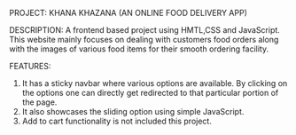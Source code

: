 PROJECT: KHANA KHAZANA (AN ONLINE FOOD DELIVERY APP)

DESCRIPTION: A frontend based project using HMTL,CSS and JavaScript. This website mainly focuses on dealing with customers food orders along with the images of various food items for their smooth ordering facility.

FEATURES:
1. It has a sticky navbar where various options are available. By clicking on the options one can directly get redirected to that particular portion of the page.
2. It also showcases the sliding option using simple JavaScript.
3. Add to cart functionality is not included this project.

